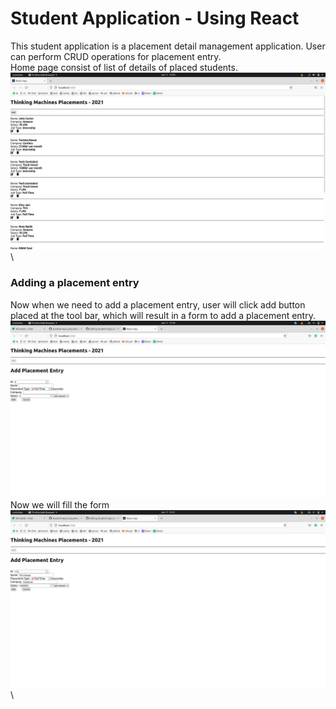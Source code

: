 # Student Application - Using React
This student application is a placement detail management application. User can perform CRUD operations for placement entry.\
Home page consist of list of details of placed students.\
![Alt Text](https://github.com/tanishq-17102001/Student-App-using-React/blob/main/screenshots/Home%20Page.png?raw=true)\
### Adding a placement entry
Now when we need to add a placement entry, user will click add button placed at the tool bar, which will result in a form to add a placement entry.\
![Alt Text](https://github.com/tanishq-17102001/Student-App-using-React/blob/main/screenshots/Add%20Form.png?raw=true)\
Now we will fill the form\
![Alt Text](https://github.com/tanishq-17102001/Student-App-using-React/blob/main/screenshots/Filled%20Add%20Form.png?raw=true)\

